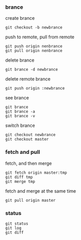 ### brance

create brance

	git checkout -b newbrance

push to remote, pull from remote

	git push origin nenbrance
	git pull origin nenbrance

delete brance

	git brance -d newbrance

delete remote brance

	git push origin :newbrance

see brance

	git brance
	git brance -a
	git brance -v

switch brance

	git checkout newbrance
	git checkout master


### fetch and pull

fetch, and then merge

	git fetch origin master:tmp
	git diff tmp
	git merge tmp

fetch and merge at the same time

	git pull origin master

### status

	git status
	git log
	git diff
